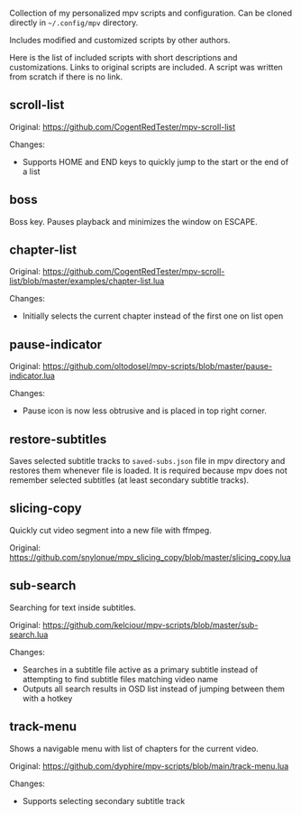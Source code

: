 Collection of my personalized mpv scripts and configuration.
Can be cloned directly in `~/.config/mpv` directory.

Includes modified and customized scripts by other authors.

Here is the list of included scripts with short descriptions and customizations.
Links to original scripts are included.
A script was written from scratch if there is no link.

## scroll-list

Original: https://github.com/CogentRedTester/mpv-scroll-list

Changes:
- Supports HOME and END keys to quickly jump to the start or the end of a list

## boss

Boss key.
Pauses playback and minimizes the window on ESCAPE.

## chapter-list

Original: https://github.com/CogentRedTester/mpv-scroll-list/blob/master/examples/chapter-list.lua

Changes:
- Initially selects the current chapter instead of the first one on list open

## pause-indicator

Original: https://github.com/oltodosel/mpv-scripts/blob/master/pause-indicator.lua

Changes:
- Pause icon is now less obtrusive and is placed in top right corner.

## restore-subtitles

Saves selected subtitle tracks to `saved-subs.json` file in mpv directory and restores them whenever file is loaded.
It is required because mpv does not remember selected subtitles (at least secondary subtitle tracks).

## slicing-copy

Quickly cut video segment into a new file with ffmpeg.

Original: https://github.com/snylonue/mpv_slicing_copy/blob/master/slicing_copy.lua

## sub-search

Searching for text inside subtitles.

Original: https://github.com/kelciour/mpv-scripts/blob/master/sub-search.lua

Changes:
- Searches in a subtitle file active as a primary subtitle instead of attempting to find subtitle files matching video name
- Outputs all search results in OSD list instead of jumping between them with a hotkey

## track-menu

Shows a navigable menu with list of chapters for the current video.

Original: https://github.com/dyphire/mpv-scripts/blob/main/track-menu.lua

Changes:
- Supports selecting secondary subtitle track
